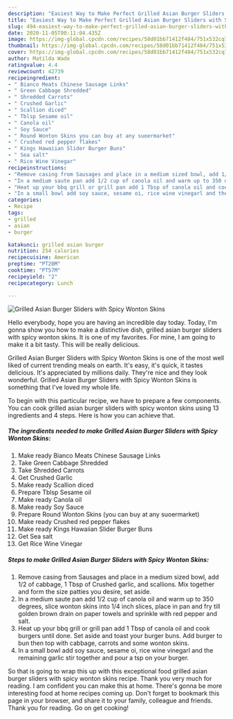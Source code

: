 ```yaml
---
description: "Easiest Way to Make Perfect Grilled Asian Burger Sliders with Spicy Wonton Skins"
title: "Easiest Way to Make Perfect Grilled Asian Burger Sliders with Spicy Wonton Skins"
slug: 494-easiest-way-to-make-perfect-grilled-asian-burger-sliders-with-spicy-wonton-skins
date: 2020-11-05T00:11:04.435Z
image: https://img-global.cpcdn.com/recipes/58d01bb71412f484/751x532cq70/grilled-asian-burger-sliders-with-spicy-wonton-skins-recipe-main-photo.jpg
thumbnail: https://img-global.cpcdn.com/recipes/58d01bb71412f484/751x532cq70/grilled-asian-burger-sliders-with-spicy-wonton-skins-recipe-main-photo.jpg
cover: https://img-global.cpcdn.com/recipes/58d01bb71412f484/751x532cq70/grilled-asian-burger-sliders-with-spicy-wonton-skins-recipe-main-photo.jpg
author: Matilda Wade
ratingvalue: 4.4
reviewcount: 42739
recipeingredient:
- " Bianco Meats Chinese Sausage Links"
- " Green Cabbage Shredded"
- " Shredded Carrots"
- " Crushed Garlic"
- " Scallion diced"
- " Tblsp Sesame oil"
- " Canola oil"
- " Soy Sauce"
- " Round Wonton Skins you can buy at any suoermarket"
- " Crushed red pepper flakes"
- " Kings Hawaiian Slider Burger Buns"
- " Sea salt"
- " Rice Wine Vinegar"
recipeinstructions:
- "Remove casing from Sausages and place in a medium sized bowl, add 1/2 of cabbage, 1 Tbsp of Crushed garlic, and scallions. Mix together and form the size patties you desire, set aside."
- "In a medium saute pan add 1/2 cup of canola oil and warm up to 350 degrees, slice wonton skins into 1/4 inch slices, place in pan and fry till golden brown drain on paper towels and sprinkle with red pepper and salt."
- "Heat up your bbq grill or grill pan add 1 Tbsp of canola oil and cook burgers until done. Set aside and toast your burger buns. Add burger to bun then top with cabbage, carrots and some wonton skins."
- "In a small bowl add soy sauce, sesame oi, rice wine vinegarl and the remaining garlic stir together and pour a tsp on your burger."
categories:
- Recipe
tags:
- grilled
- asian
- burger

katakunci: grilled asian burger 
nutrition: 254 calories
recipecuisine: American
preptime: "PT20M"
cooktime: "PT57M"
recipeyield: "2"
recipecategory: Lunch

---
```



![Grilled Asian Burger Sliders with Spicy Wonton Skins](https://img-global.cpcdn.com/recipes/58d01bb71412f484/751x532cq70/grilled-asian-burger-sliders-with-spicy-wonton-skins-recipe-main-photo.jpg)

Hello everybody, hope you are having an incredible day today. Today, I'm gonna show you how to make a distinctive dish, grilled asian burger sliders with spicy wonton skins. It is one of my favorites. For mine, I am going to make it a bit tasty. This will be really delicious.

Grilled Asian Burger Sliders with Spicy Wonton Skins is one of the most well liked of current trending meals on earth. It's easy, it's quick, it tastes delicious. It's appreciated by millions daily. They're nice and they look wonderful. Grilled Asian Burger Sliders with Spicy Wonton Skins is something that I've loved my whole life.




To begin with this particular recipe, we have to prepare a few components. You can cook grilled asian burger sliders with spicy wonton skins using 13 ingredients and 4 steps. Here is how you can achieve that.

<!--inarticleads1-->

##### The ingredients needed to make Grilled Asian Burger Sliders with Spicy Wonton Skins:

1. Make ready  Bianco Meats Chinese Sausage Links
1. Take  Green Cabbage Shredded
1. Take  Shredded Carrots
1. Get  Crushed Garlic
1. Make ready  Scallion diced
1. Prepare  Tblsp Sesame oil
1. Make ready  Canola oil
1. Make ready  Soy Sauce
1. Prepare  Round Wonton Skins (you can buy at any suoermarket)
1. Make ready  Crushed red pepper flakes
1. Make ready  Kings Hawaiian Slider Burger Buns
1. Get  Sea salt
1. Get  Rice Wine Vinegar




<!--inarticleads2-->

##### Steps to make Grilled Asian Burger Sliders with Spicy Wonton Skins:

1. Remove casing from Sausages and place in a medium sized bowl, add 1/2 of cabbage, 1 Tbsp of Crushed garlic, and scallions. Mix together and form the size patties you desire, set aside.
1. In a medium saute pan add 1/2 cup of canola oil and warm up to 350 degrees, slice wonton skins into 1/4 inch slices, place in pan and fry till golden brown drain on paper towels and sprinkle with red pepper and salt.
1. Heat up your bbq grill or grill pan add 1 Tbsp of canola oil and cook burgers until done. Set aside and toast your burger buns. Add burger to bun then top with cabbage, carrots and some wonton skins.
1. In a small bowl add soy sauce, sesame oi, rice wine vinegarl and the remaining garlic stir together and pour a tsp on your burger.




So that is going to wrap this up with this exceptional food grilled asian burger sliders with spicy wonton skins recipe. Thank you very much for reading. I am confident you can make this at home. There's gonna be more interesting food at home recipes coming up. Don't forget to bookmark this page in your browser, and share it to your family, colleague and friends. Thank you for reading. Go on get cooking!
